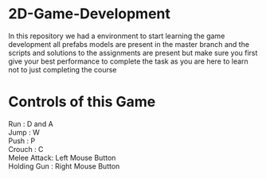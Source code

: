 # 2D-Game-Development
In this repository we had a environment to start learning the game development all prefabs models are present in the master branch and the scripts and solutions to the assignments are present but make sure you first give your best performance to complete the task as you are here to learn not to just completing the course 

# Controls of this Game
Run         : D and A
<br/>Jump        : W
<br/>Push        : P
<br/>Crouch      : C
<br/>Melee Attack: Left Mouse Button
<br/>Holding Gun : Right Mouse Button

